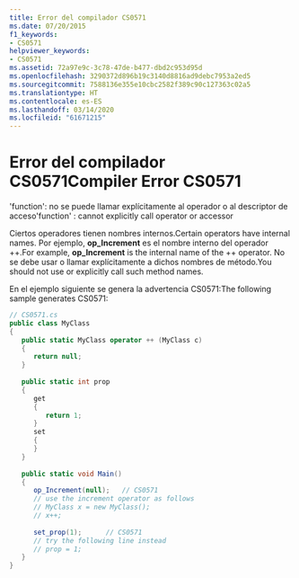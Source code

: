 ```yaml
---
title: Error del compilador CS0571
ms.date: 07/20/2015
f1_keywords:
- CS0571
helpviewer_keywords:
- CS0571
ms.assetid: 72a97e9c-3c78-47de-b477-dbd2c953d95d
ms.openlocfilehash: 3290372d896b19c3140d8816ad9debc7953a2ed5
ms.sourcegitcommit: 7588136e355e10cbc2582f389c90c127363c02a5
ms.translationtype: HT
ms.contentlocale: es-ES
ms.lasthandoff: 03/14/2020
ms.locfileid: "61671215"
---
```

# <a name="compiler-error-cs0571"></a><span data-ttu-id="a04c2-102">Error del compilador CS0571</span><span class="sxs-lookup"><span data-stu-id="a04c2-102">Compiler Error CS0571</span></span>
<span data-ttu-id="a04c2-103">'function': no se puede llamar explícitamente al operador o al descriptor de acceso</span><span class="sxs-lookup"><span data-stu-id="a04c2-103">'function' : cannot explicitly call operator or accessor</span></span>  
  
 <span data-ttu-id="a04c2-104">Ciertos operadores tienen nombres internos.</span><span class="sxs-lookup"><span data-stu-id="a04c2-104">Certain operators have internal names.</span></span> <span data-ttu-id="a04c2-105">Por ejemplo, **op_Increment** es el nombre interno del operador ++.</span><span class="sxs-lookup"><span data-stu-id="a04c2-105">For example, **op_Increment** is the internal name of the ++ operator.</span></span> <span data-ttu-id="a04c2-106">No se debe usar o llamar explícitamente a dichos nombres de método.</span><span class="sxs-lookup"><span data-stu-id="a04c2-106">You should not use or explicitly call such method names.</span></span>  
  
 <span data-ttu-id="a04c2-107">En el ejemplo siguiente se genera la advertencia CS0571:</span><span class="sxs-lookup"><span data-stu-id="a04c2-107">The following sample generates CS0571:</span></span>  
  
```csharp  
// CS0571.cs  
public class MyClass  
{  
   public static MyClass operator ++ (MyClass c)  
   {  
      return null;  
   }  
  
   public static int prop  
   {  
      get  
      {  
         return 1;  
      }  
      set  
      {  
      }  
   }  
  
   public static void Main()  
   {  
      op_Increment(null);   // CS0571  
      // use the increment operator as follows  
      // MyClass x = new MyClass();  
      // x++;  
  
      set_prop(1);      // CS0571  
      // try the following line instead  
      // prop = 1;  
   }  
}  
```
